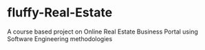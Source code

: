 # fluffy-Real-Estate
A course based project on Online Real Estate Business Portal using Software Engineering methodologies
